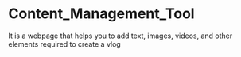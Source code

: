 # Content_Management_Tool
It is a webpage that helps you to add text, images, videos, and other elements required to create a vlog
